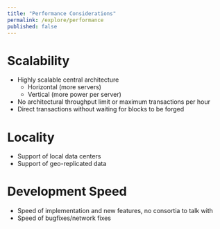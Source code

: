 ```yaml
---
title: "Performance Considerations"
permalink: /explore/performance
published: false
---
```


# Scalability

- Highly scalable central architecture
  - Horizontal (more servers)
  - Vertical (more power per server)
- No architectural throughput limit or maximum transactions per hour
- Direct transactions without waiting for blocks to be forged

# Locality

- Support of local data centers
- Support of geo-replicated data

# Development Speed

- Speed of implementation and new features, no consortia to talk with
- Speed of bugfixes/network fixes
